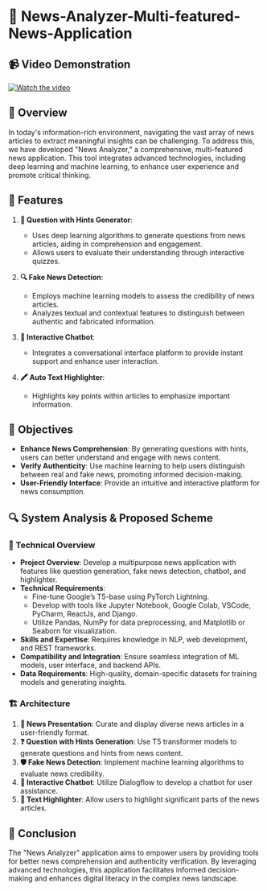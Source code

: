 # 📰 News-Analyzer-Multi-featured-News-Application

## 📹 Video Demonstration

[![Watch the video](https://github.com/avik199/News-Analyzer/assets/125206095/52e51b08-8133-4e28-87e0-5eaa7100425a)](https://github.com/avik199/News-Analyzer/assets/125206095/52e51b08-8133-4e28-87e0-5eaa7100425a)

## 🌟 Overview

In today's information-rich environment, navigating the vast array of news articles to extract meaningful insights can be challenging. To address this, we have developed "News Analyzer," a comprehensive, multi-featured news application. This tool integrates advanced technologies, including deep learning and machine learning, to enhance user experience and promote critical thinking.

## 🚀 Features

1. **📝 Question with Hints Generator**:
   - Uses deep learning algorithms to generate questions from news articles, aiding in comprehension and engagement.
   - Allows users to evaluate their understanding through interactive quizzes.

2. **🔍 Fake News Detection**:
   - Employs machine learning models to assess the credibility of news articles.
   - Analyzes textual and contextual features to distinguish between authentic and fabricated information.

3. **🤖 Interactive Chatbot**:
   - Integrates a conversational interface platform to provide instant support and enhance user interaction.

4. **🖍️ Auto Text Highlighter**:
   - Highlights key points within articles to emphasize important information.

## 🎯 Objectives

- **Enhance News Comprehension**: By generating questions with hints, users can better understand and engage with news content.
- **Verify Authenticity**: Use machine learning to help users distinguish between real and fake news, promoting informed decision-making.
- **User-Friendly Interface**: Provide an intuitive and interactive platform for news consumption.

## 🔍 System Analysis & Proposed Scheme

### 🔧 Technical Overview

- **Project Overview**: Develop a multipurpose news application with features like question generation, fake news detection, chatbot, and highlighter.
- **Technical Requirements**:
  - Fine-tune Google’s T5-base using PyTorch Lightning.
  - Develop with tools like Jupyter Notebook, Google Colab, VSCode, PyCharm, ReactJs, and Django.
  - Utilize Pandas, NumPy for data preprocessing, and Matplotlib or Seaborn for visualization.
- **Skills and Expertise**: Requires knowledge in NLP, web development, and REST frameworks.
- **Compatibility and Integration**: Ensure seamless integration of ML models, user interface, and backend APIs.
- **Data Requirements**: High-quality, domain-specific datasets for training models and generating insights.

### 🏗️ Architecture

1. **📰 News Presentation**: Curate and display diverse news articles in a user-friendly format.
2. **❓ Question with Hints Generation**: Use T5 transformer models to generate questions and hints from news content.
3. **🛡️ Fake News Detection**: Implement machine learning algorithms to evaluate news credibility.
4. **💬 Interactive Chatbot**: Utilize Dialogflow to develop a chatbot for user assistance.
5. **🔦 Text Highlighter**: Allow users to highlight significant parts of the news articles.

## 🏁 Conclusion

The "News Analyzer" application aims to empower users by providing tools for better news comprehension and authenticity verification. By leveraging advanced technologies, this application facilitates informed decision-making and enhances digital literacy in the complex news landscape.
